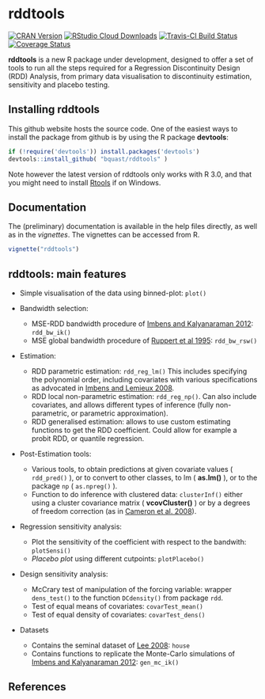 rddtools
========================================================
[![CRAN Version](http://www.r-pkg.org/badges/version/rddtools)](http://cran.r-project.org/package=rddtools)
[![RStudio Cloud Downloads](http://cranlogs.r-pkg.org/badges/rddtools?color=brightgreen)](http://cran.rstudio.com/package=rddtools)
[![Travis-CI Build Status](https://travis-ci.org/bquast/rddtools.png?branch=master)](https://travis-ci.org/bquast/rddtools)
[![Coverage Status](https://coveralls.io/repos/bquast/rddtools/badge.svg)](https://coveralls.io/r/bquast/rddtools)

**rddtools** is a new R package under development, designed to offer a set of tools to run all the steps required for a Regression Discontinuity Design (RDD) Analysis, from primary data visualisation to discontinuity estimation, sensitivity and placebo testing. 


Installing **rddtools**
-----------------------

This github website hosts the source code. One of the easiest ways to install the package from github is by using the R package **devtools**:

```r
if (!require('devtools')) install.packages('devtools')
devtools::install_github( "bquast/rddtools" )
```

Note however the latest version of rddtools only works with R 3.0, and that you might need to install  [Rtools](http://stat.ethz.ch/CRAN/bin/windows/Rtools/) if on Windows. 


Documentation
-----------------------
The (preliminary) documentation is available in the help files directly, as well as in the *vignettes*. The vignettes can be accessed from R.

```r
vignette("rddtools")
```

rddtools: main features
-----------------------

+  Simple visualisation of the data using binned-plot: `plot()`

+ Bandwidth selection:
  + MSE-RDD bandwidth procedure of [Imbens and Kalyanaraman 2012]: `rdd_bw_ik()`
  + MSE global bandwidth procedure of [Ruppert et al 1995]: `rdd_bw_rsw()`
+ Estimation:
  +  RDD parametric estimation: `rdd_reg_lm()` This includes specifying the polynomial order, including covariates with various specifications as advocated in [Imbens and Lemieux 2008].
  +  RDD local non-parametric estimation: `rdd_reg_np()`. Can also include covariates, and allows different types of inference (fully non-parametric, or parametric approximation). 
  +  RDD generalised estimation: allows to use custom estimating functions to get the RDD coefficient. Could allow for example a probit RDD, or quantile regression.
+ Post-Estimation tools:
  + Various tools, to obtain predictions at given covariate values ( `rdd_pred()` ), or to convert to other classes, to lm ( **as.lm()** ), or to the package `np` ( `as.npreg()` ). 
  + Function to do inference with clustered data: `clusterInf()` either using a cluster covariance matrix ( **vcovCluster()** ) or by a degrees of freedom correction (as in [Cameron et al. 2008]).
+ Regression sensitivity analysis:
  + Plot the sensitivity of the coefficient with respect to the bandwith: `plotSensi()`
  + *Placebo plot* using different cutpoints: `plotPlacebo()`
+ Design sensitivity analysis:
  + McCrary test of manipulation of the forcing variable: wrapper `dens_test()` to the function `DCdensity()` from package `rdd`. 
  + Test of equal means of covariates: `covarTest_mean()`
  + Test of equal density of covariates: `covarTest_dens()`
+ Datasets
  + Contains the seminal dataset of [Lee 2008]: `house`
  + Contains functions to replicate the Monte-Carlo simulations of [Imbens and Kalyanaraman 2012]: `gen_mc_ik()`

References
-----------------------
  [Imbens and Kalyanaraman 2012]: http://ideas.repec.org/a/oup/restud/v79y2012i3p933-959.html "Imbens, G. & Kalyanaraman, K. (2012) Optimal Bandwidth Choice for the Regression Discontinuity Estimator, Review of Economic Studies, 79, 933-959"
  
  [Lee 2008]: http://ideas.repec.org/a/eee/econom/v142y2008i2p675-697.html "Lee, D. S. (2008) Randomized experiments from non-random selection in U.S. House elections, Journal of Econometrics, 142, 675-697"
  
  [Imbens and Lemieux 2008]: http://ideas.repec.org/a/eee/econom/v142y2008i2p615-635.html "Imbens, G. & Lemieux, T. (2008) Regression discontinuity designs: A guide to practice, Journal of Econometrics, Vol. 142(2), pages 615-635"
  
  [Cameron et al. 2008]: http://ideas.repec.org/a/tpr/restat/v90y2008i3p414-427.html "Cameron, Gelbach and Miller (2008) Bootstrap-Based Improvements for Inference with Clustered Errors, The Review of Economics and Statistics, Vol. 90(3), pages 414-427"
  
  [Ruppert et al 1995]: http://www.jstor.org/stable/2291516 "Ruppert, D., Sheather, S. J. and Wand, M. P. (1995). An effective bandwidth selector for local least squares regression. Journal of the American Statistical Association, 90, 1257–1270."
